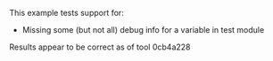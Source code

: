 This example tests support for:

* Missing some (but not all) debug info for a variable in test module

Results appear to be correct as of tool 0cb4a228
